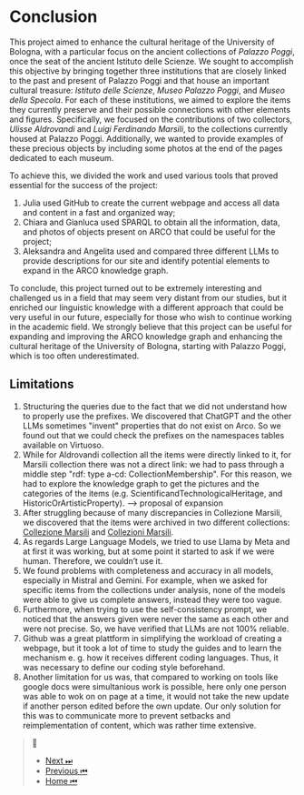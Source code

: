 # Conclusion

This project aimed to enhance the cultural heritage of the University of Bologna, with a particular focus on the ancient collections of *Palazzo Poggi*, once the seat of the ancient Istituto delle Scienze. We sought to accomplish this objective by bringing together three institutions that are closely linked to the past and present of Palazzo Poggi and that house an important cultural treasure: *Istituto delle Scienze*, *Museo Palazzo Poggi*, and *Museo della Specola*. For each of these institutions, we aimed to explore the items they currently preserve and their possible connections with other elements and figures. Specifically, we focused on the contributions of two collectors, *Ulisse Aldrovandi* and *Luigi Ferdinando Marsili*, to the collections currently housed at Palazzo Poggi. Additionally, we wanted to provide examples of these precious objects by including some photos at the end of the pages dedicated to each museum.

To achieve this, we divided the work and used various tools that proved essential for the success of the project: 
1. Julia used GitHub to create the current webpage and access all data and content in a fast and organized way;
2. Chiara and Gianluca used SPARQL to obtain all the information, data, and photos of objects present on ARCO that could be useful for the project;
3. Aleksandra and Angelita used and compared three different LLMs to provide descriptions for our site and identify potential elements to expand in the ARCO knowledge graph.

To conclude, this project turned out to be extremely interesting and challenged us in a field that may seem very distant from our studies, but it enriched our  linguistic knowledge with a different approach that could be very useful in our future, especially for those who wish to continue working in the academic field. We strongly believe that this project can be useful for expanding and improving the ARCO knowledge graph and enhancing the cultural heritage of the University of Bologna, starting with Palazzo Poggi, which is too often underestimated.

## Limitations

1. Structuring the queries due to the fact that we did not understand how to properly use the prefixes. We discovered that ChatGPT and the other LLMs sometimes "invent" properties that do not exist on Arco. So we found out that we could check the prefixes on the namespaces tables available on Virtuoso.
2. While for Aldrovandi collection all the items were directly linked to it, for Marsili collection there was not a direct link: we had to pass through a middle step "rdf: type a-cd: CollectionMembership". For this reason, we had to explore the knowledge graph to get the pictures and the categories of the items (e.g. ScientificandTechnologicalHeritage, and HistoricOrArtisticProperty). --> proposal of expansion
3. After struggling because of many discrepancies in Collezione Marsili, we discovered that the items were archived in two different collections: [Collezione Marsili](https://w3id.org/arco/resource/CollectionCulEnt/-bologna-collezione-marsili) and [Collezioni Marsili](https://w3id.org/arco/resource/CollectionCulEnt/-bologna-collezioni-marsili).
4. As regards Large Language Models, we tried to use Llama by Meta and at first it was working, but at some point it started to ask if we were human. Therefore, we couldn’t use it.
5. We found problems with completeness and accuracy in all models, especially in Mistral and Gemini. For example, when we asked for specific items from the collections under analysis, none of the models were able to give us complete answers, instead they were too vague.
6. Furthermore, when trying to use the self-consistency prompt, we noticed that the answers given were never the same as each other and were not precise. So, we have verified that LLMs are not 100% reliable.
7. Github was a great plattform in simplifying the workload of creating a webpage, but it took a lot of time to study the guides and to learn the mechanism e. g. how it receives different coding languages. Thus, it was necessary to define our coding style beforehand.
8. Another limitation for us was, that compared to working on tools like google docs were simultanious work is possible, here only one person was able to wok on on page at a time, it would not take the new update if another person edited before the own update. Our only solution for this was to communicate more to prevent setbacks and reimplementation of content, which was rather time extensive.


> 🧭
> - [Next ⏭](Sources.md) 
> - [Previous ⏮](Large-Language-Models.md) 
> - [Home ⏮](index.md) 
